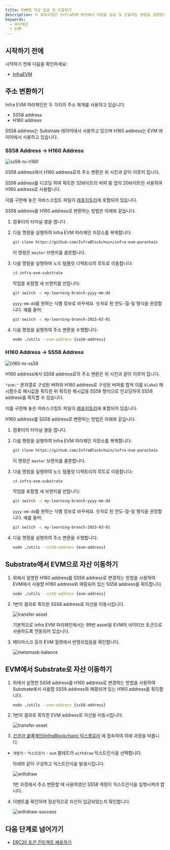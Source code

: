 ```yaml
---
title: EVM에 자금 입금 및 인출하기
description: 이 튜토리얼은 InfraEVM 체인에서 자금을 입금 및 인출하는 방법을 설명합니다.
keywords:
  - 파라체인
  - EVM
---
```


## 시작하기 전에

시작하기 전에 다음을 확인하세요:

- [InfraEVM](../../../service-chains/infra-evm-parachain.md)

## 주소 변환하기

Infra EVM 파라체인은 두 가지의 주소 체계를 사용하고 있습니다.

- SS58 address
- H160 address

SS58 address는 Substrate 레이어에서 사용하고 있으며 H160 address는 EVM 레이어에서 사용하고 있습니다.

### SS58 Address -> H160 Address

![ss58-to-h160](/media/images/docs/infrablockchain/tutorials/service-chains/infra-evm-parachain/ss58-to-h160.png)

SS58 address에서 H160 address로의 주소 변환은 위 사진과 같이 이루어 집니다.

SS58 address를 디코딩 하여 획득한 32바이트의 버퍼 중 앞의 20바이트만 사용하여 H160 address로 사용합니다.

이를 구현해 놓은 자바스크립트 파일이 [레포지토리](https://github.com/InfraBlockchain/infra-evm-parachain)에 포함되어 있습니다.

SS58 address를 H160 address로 변환하는 방법은 아래와 같습니다. 

1. 컴퓨터의 터미널 셸을 엽니다.

2. 다음 명령을 실행하여 Infra EVM 파라체인 저장소를 복제합니다:

   ```bash
   git clone https://github.com/InfraBlockchain/infra-evm-parachain
   ```

   이 명령은 `master` 브랜치를 클론합니다.

3. 다음 명령을 실행하여 노드 템플릿 디렉토리의 루트로 이동합니다:

   ```bash
   cd infra-evm-substrate
   ```

   작업을 포함할 새 브랜치를 만듭니다:

   ```bash
   git switch -c my-learning-branch-yyyy-mm-dd
   ```

   `yyyy-mm-dd`를 원하는 식별 정보로 바꾸세요. 숫자로 된 연도-월-일 형식을 권장합니다. 예를 들어:

   ```bash
   git switch -c my-learning-branch-2023-03-01
   ```

4.  다음 명령을 실행하여 주소 변환을 수행합니다:

    ```bash
    node ./utils --evm-address {ss58-address}
    ```


### H160 Address -> SS58 Address

![h160-to-ss58](/media/images/docs/infrablockchain/tutorials/service-chains/infra-evm-parachain/h160-to-ss58.png)

H160 address에서 SS58 address로의 주소 변환은 위 사진과 같이 이루어 집니다.

`"evm:"` 문자열로 구성된 버퍼와 H160 address로 구성된 버퍼를 합쳐 이를 `blake2` 해시함수로 해시값을 획득한 뒤 획득한 해시값을 SS58 형식으로 인코딩하여 SS58 address를 획득할 수 있습니다.

이를 구현해 놓은 자바스크립트 파일이 [레포지토리](https://github.com/InfraBlockchain/infra-evm-parachain)에 포함되어 있습니다.

H160 address를 SS58 address로 변환하는 방법은 아래와 같습니다. 

1. 컴퓨터의 터미널 셸을 엽니다.

2. 다음 명령을 실행하여 Infra EVM 파라체인 저장소를 복제합니다:

   ```bash
   git clone https://github.com/InfraBlockchain/infra-evm-parachain
   ```

   이 명령은 `master` 브랜치를 클론합니다.

3. 다음 명령을 실행하여 노드 템플릿 디렉토리의 루트로 이동합니다:

   ```bash
   cd infra-evm-substrate
   ```

   작업을 포함할 새 브랜치를 만듭니다:

   ```bash
   git switch -c my-learning-branch-yyyy-mm-dd
   ```

   `yyyy-mm-dd`를 원하는 식별 정보로 바꾸세요. 숫자로 된 연도-월-일 형식을 권장합니다. 예를 들어:

   ```bash
   git switch -c my-learning-branch-2023-03-01
   ```

4.  다음 명령을 실행하여 주소 변환을 수행합니다:

    ```bash
    node ./utils --ss58-address {evm-address}
    ```

## Substrate에서 EVM으로 자산 이동하기

1. 위에서 설명한 H160 address를 SS58 address로 변경하는 방법을 사용하여 EVM에서 사용할 H160 address와 매핑되어 있는 SS58 address를 획득합니다.


    ```bash
    node ./utils --ss58-address {evm-address}
    ```

2. 1번의 결과로 획득한 SS58 address로 자산을 이동시킵니다.

    ![transfer-asset](/media/images/docs/infrablockchain/tutorials/service-chains/infra-evm-parachain/transfer-asset.png)

  
    기본적으로 Infra EVM 파라체인에서는 99번 asset을 EVM의 네이티브 토큰으로 사용하도록 연동되어 있습니다.

3. 메타마스크 등의 EVM 월렛에서 반영되었음을 확인합니다.

    ![metamask-balance](/media/images/docs/infrablockchain/tutorials/service-chains/infra-evm-parachain/metamask-balance.png)


## EVM에서 Substrate로 자산 이동하기

1. 위에서 설명한 SS58 address를 H160 address로 변경하는 방법을 사용하여 Substrate에서 사용할 SS58 address와 매핑되어 있는 H160 address를 획득합니다.


    ```bash
    node ./utils --evm-address {ss58-address}
    ```

2. 1번의 결과로 획득한 EVM address로 자산을 이동시킵니다.

    ![transfer-asset](/media/images/docs/infrablockchain/tutorials/service-chains/infra-evm-parachain/metamask-transfer.png)


3. [*인프라 블록체인(InfraBlockchain)* 익스플로러](https://portal.infrablockspace.net) 에 접속하여 아래 과정을 따릅니다.

  - `개발자` - `익스트린식` - `evm` 팔레트의 `withdraw` 익스트린식을 선택합니다.

    아래와 같이 구성하고 익스트린식을 발생시킵니다. 

    ![withdraw](/media/images/docs/infrablockchain/tutorials/service-chains/infra-evm-parachain/withdraw.png)

    1번 과정에서 주소 변환할 때 사용하였던 SS58 계정이 익스트린식을 실행시켜야 합니다. 

4. 이벤트를 확인하여 정상적으로 자산이 입금되었는지 확인합니다.

    ![withdraw-success](/media/images/docs/infrablockchain/tutorials/service-chains/infra-evm-parachain/withdraw-success.png)


## 다음 단계로 넘어가기

- [ERC20 토큰 컨트랙트 배포하기](./deploy-erc20-contract.md)